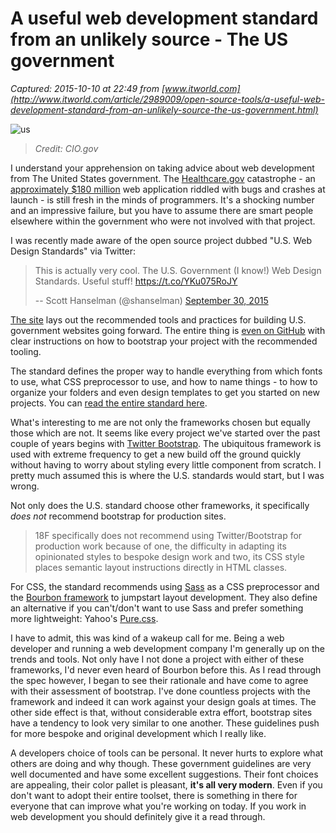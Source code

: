 # A useful web development standard from an unlikely source - The US government

_Captured: 2015-10-10 at 22:49 from [www.itworld.com](http://www.itworld.com/article/2989009/open-source-tools/a-useful-web-development-standard-from-an-unlikely-source-the-us-government.html)_

![us](http://images.techhive.com/images/article/2015/10/us-100619701-primary.idge.png)

> _Credit: CIO.gov_

I understand your apprehension on taking advice about web development from The United States government. The [Healthcare.gov](https://www.healthcare.gov/) catastrophe - an [approximately $180 million](http://www.washingtonpost.com/blogs/fact-checker/wp/2013/10/24/how-much-did-healthcare-gov-cost/) web application riddled with bugs and crashes at launch - is still fresh in the minds of programmers. It's a shocking number and an impressive failure, but you have to assume there are smart people elsewhere within the government who were not involved with that project.

I was recently made aware of the open source project dubbed "U.S. Web Design Standards" via Twitter:

> This is actually very cool. The U.S. Government (I know!) Web Design Standards. Useful stuff! <https://t.co/YKu075RoJY>
> 
> -- Scott Hanselman (@shanselman) [September 30, 2015](https://twitter.com/shanselman/status/649367052801564672)

[The site](https://playbook.cio.gov/designstandards/) lays out the recommended tools and practices for building U.S. government websites going forward. The entire thing is [even on GitHub](https://github.com/18F/web-design-standards) with clear instructions on how to bootstrap your project with the recommended tooling.

The standard defines the proper way to handle everything from which fonts to use, what CSS preprocessor to use, and how to name things - to how to organize your folders and even design templates to get you started on new projects. You can [read the entire standard here](https://playbook.cio.gov/designstandards/getting-started/).

What's interesting to me are not only the frameworks chosen but equally those which are not. It seems like every project we've started over the past couple of years begins with [Twitter Bootstrap](http://getbootstrap.com/). The ubiquitous framework is used with extreme frequency to get a new build off the ground quickly without having to worry about styling every little component from scratch. I pretty much assumed this is where the U.S. standards would start, but I was wrong.

Not only does the U.S. standard choose other frameworks, it specifically _does not_ recommend bootstrap for production sites.

> 18F specifically does not recommend using Twitter/Bootstrap for production work because of one, the difficulty in adapting its opinionated styles to bespoke design work and two, its CSS style places semantic layout instructions directly in HTML classes.

For CSS, the standard recommends using [Sass](http://sass-lang.com/) as a CSS preprocessor and the [Bourbon framework](http://bourbon.io/) to jumpstart layout development. They also define an alternative if you can't/don't want to use Sass and prefer something more lightweight: Yahoo's [Pure.css](http://purecss.io/).

I have to admit, this was kind of a wakeup call for me. Being a web developer and running a web development company I'm generally up on the trends and tools. Not only have I not done a project with either of these frameworks, I'd never even heard of Bourbon before this. As I read through the spec however, I began to see their rationale and have come to agree with their assessment of bootstrap. I've done countless projects with the framework and indeed it can work against your design goals at times. The other side effect is that, without considerable extra effort, bootstrap sites have a tendency to look very similar to one another. These guidelines push for more bespoke and original development which I really like.

A developers choice of tools can be personal. It never hurts to explore what others are doing and why though. These government guidelines are very well documented and have some excellent suggestions. Their font choices are appealing, their color pallet is pleasant, **it's all very modern**. Even if you don't want to adopt their entire toolset, there is something in there for everyone that can improve what you're working on today. If you work in web development you should definitely give it a read through.
